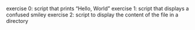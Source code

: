 exercise 0: script that prints “Hello, World”
exercise 1: script that displays a confused smiley
exercise 2: script to display the content of the file in a directory 
